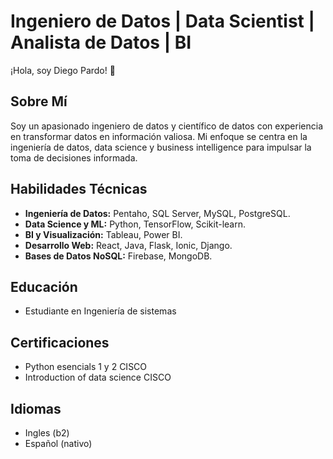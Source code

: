 # Ingeniero de Datos | Data Scientist | Analista de Datos | BI

¡Hola, soy Diego Pardo! 👋

## Sobre Mí
Soy un apasionado ingeniero de datos y científico de datos con experiencia en transformar datos en información valiosa. Mi enfoque se centra en la ingeniería de datos, data science y business intelligence para impulsar la toma de decisiones informada.

## Habilidades Técnicas
- **Ingeniería de Datos:** Pentaho, SQL Server, MySQL, PostgreSQL.
- **Data Science y ML:** Python, TensorFlow, Scikit-learn.
- **BI y Visualización:** Tableau, Power BI.
- **Desarrollo Web:** React, Java, Flask, Ionic, Django.
- **Bases de Datos NoSQL:** Firebase, MongoDB.

## Educación
- Estudiante en Ingeniería de sistemas

## Certificaciones
- Python esencials 1 y 2 CISCO
- Introduction of data science CISCO

## Idiomas
- Ingles (b2)
- Español (nativo)
